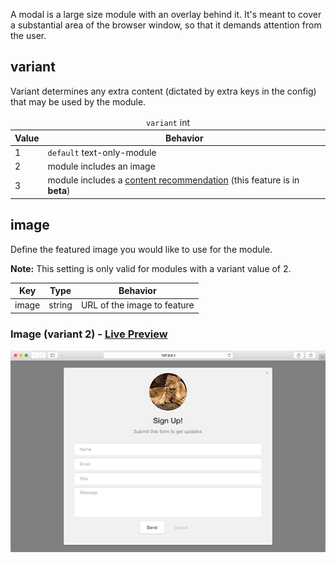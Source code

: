 A modal is a large size module with an overlay behind it. It's meant to cover a substantial area of the browser window, so that it demands attention from the user.

## variant

Variant determines any extra content (dictated by extra keys in the config) that may be used by the module.

<table>
  <thead>
    <tr>
      <td colspan="2" align="center"><code>variant</code> int</td>
    </tr>
    <tr>
      <th>Value</th>
      <th>Behavior</th>
    </tr>
  </thead>
  
  <tr>
    <td>1</td>
    <td><code>default</code> text-only-module</td>
  </tr>
  <tr>
    <td>2</td>
    <td>module includes an image</td>
  </tr>
  <tr>
    <td>3</td>
    <td>module includes a <a href="../../content_recommend">content recommendation</a> (this feature is in <strong>beta</strong>)</td>
  </tr>
</table>

## image

Define the featured image you would like to use for the module.

**Note:** This setting is only valid for modules with a variant value of 2.

<table>
  <thead>
    <tr>
      <th>Key</th>
      <th>Type</th>
      <th>Behavior</th>
    </tr>
  </thead>
  
  <tr>
    <td>image</td>
    <td>string</td>
    <td>URL of the image to feature</td>
  </tr>
</table>

<h3>Image (variant 2) - <a href="../../examples/preview/layouts/modal/image.html" target="_blank">Live Preview</a></h3>

![Image Slideout Module](../examples/img/layouts/modal/image.png)

<pre data-src="../../examples/src/layouts/modal/image.js"></pre>

